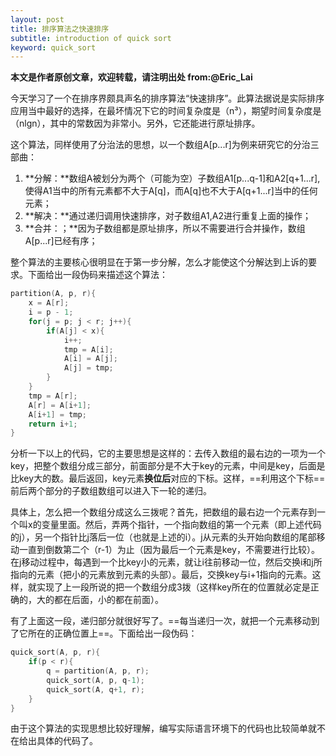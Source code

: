 ```yaml
---
layout: post
title: 排序算法之快速排序
subtitle: introduction of quick sort
keyword: quick_sort 
---
```

**本文是作者原创文章，欢迎转载，请注明出处 from:@Eric_Lai**


今天学习了一个在排序界颇具声名的排序算法“快速排序”。此算法据说是实际排序应用当中最好的选择，在最坏情况下它的时间复杂度是（n³），期望时间复杂度是（nlgn），其中的常数因为非常小。另外，它还能进行原址排序。

这个算法，同样使用了分治法的思想，以一个数组A[p...r]为例来研究它的分治三部曲：

1. **分解：**数组A被划分为两个（可能为空）子数组A1[p...q-1]和A2[q+1...r],使得A1当中的所有元素都不大于A[q]，而A[q]也不大于A[q+1...r]当中的任何元素；
2. **解决：**通过递归调用快速排序，对子数组A1,A2进行重复上面的操作；
3. **合并：；**因为子数组都是原址排序，所以不需要进行合并操作，数组A[p...r]已经有序；

整个算法的主要核心很明显在于第一步分解，怎么才能使这个分解达到上诉的要求。下面给出一段伪码来描述这个算法：

``` C
partition(A, p, r){
	x = A[r];
	i = p - 1; 
	for(j = p; j < r; j++){
		if(A[j] < x){
			i++;
			tmp = A[i];
			A[i] = A[j];
			A[j] = tmp;
		}
	}
	tmp = A[r];
	A[r] = A[i+1];
	A[i+1] = tmp;
	return i+1;
}
```
分析一下以上的代码，它的主要思想是这样的：去传入数组的最右边的一项为一个key，把整个数组分成三部分，前面部分是不大于key的元素，中间是key，后面是比key大的数。最后返回，key元素**换位后**对应的下标。这样，==利用这个下标==前后两个部分的子数组数组可以进入下一轮的递归。

具体上，怎么把一个数组分成这么三拨呢？首先，把数组的最右边一个元素存到一个叫x的变量里面。然后，弄两个指针，一个指向数组的第一个元素（即上述代码的j），另一个指针比j落后一位（也就是上述的i）。j从元素的头开始向数组的尾部移动一直到倒数第二个（r-1）为止（因为最后一个元素是key，不需要进行比较）。在j移动过程中，每遇到一个比key小的元素，就让i往前移动一位，然后交换i和j所指向的元素（把小的元素放到元素的头部）。最后，交换key与i+1指向的元素。这样，就实现了上一段所说的把一个数组分成3拨（这样key所在的位置就必定是正确的，大的都在后面，小的都在前面）。

有了上面这一段，递归部分就很好写了。==每当递归一次，就把一个元素移动到了它所在的正确位置上==。下面给出一段伪码：

``` C
quick_sort(A, p, r){
	if(p < r){
		q = partition(A, p, r);
		quick_sort(A, p, q-1);
		quick_sort(A, q+1, r);
	}
}
```

由于这个算法的实现思想比较好理解，编写实际语言环境下的代码也比较简单就不在给出具体的代码了。
